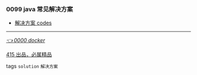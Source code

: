 ### 0099 java 常见解决方案
- [解决方案 codes](demo)


---
*[👈 0000 docker](0000docker.md)*

[415 出品，必属精品](../note.md)

 tags `solution` `解决方案`